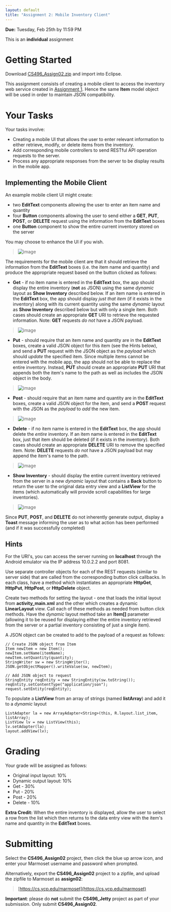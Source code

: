 ```yaml
---
layout: default
title: "Assignment 2: Mobile Inventory Client"
---
```


**Due:** Tuesday, Feb 25th by 11:59 PM

This is an **individual** assignment

Getting Started
===============

Download [CS496\_Assign02.zip](CS496_Assign02.zip) and import into Eclipse. 

This assignment consists of creating a mobile client to access the inventory web service created in [Assignment 1](assign01.html). Hence the same **Item** model object will be used in order to maintain JSON compatibility.

Your Tasks
==========

Your tasks involve:

-    Creating a mobile UI that allows the user to enter relevant information to either retrieve, modify, or delete items from the inventory.
-    Add corresponding mobile controllers to send RESTful API operation requests to the server.
-    Process any appropriate responses from the server to be display results in the mobile app.

Implementing the Mobile Client
------------------------------

An example mobile client UI might create:

-   two **EditText** components allowing the user to enter an item name and quantity
-   four **Button** components allowing the user to send either a **GET**, **PUT**, **POST**, or **DELETE** request using the information from the **EditText** boxes
-   one **Button** component to show the entire current inventory stored on the server

You may choose to enhance the UI if you wish.

> ![image](images/assign02/defaultLayout.png)

The requirements for the mobile client are that it should retrieve the information from the **EditText** boxes (i.e. the item name and quantity) and produce the appropriate request based on the button clicked as follows:

-   **Get** - if no item name is entered in the **EditText** box, the app should display the entire inventory (**not** as JSON) using the same *dynamic* layout as **Show Inventory** described below. If an item name is entered in the **EditText** box, the app should display *just that item* (if it exists in the inventory) along with its current quantity using the same *dynamic* layout as **Show Inventory** described below but with only a single item. Both cases should create an appropriate **GET** URI to retrieve the requested information. Note: **GET** requests *do not* have a JSON payload.

> ![image](images/assign02/getOutput.png)

-   **Put** - should require that an item name and quantity are in the **EditText** boxes, create a valid JSON object for this item (see the Hints below), and send a **PUT** request with the JSON object as the *payload* which should *update* the specified item. Since multiple items cannot be entered with the mobile app, the app should not be able to replace the entire inventory. Instead, **PUT** should create an appropriate **PUT** URI that appends both the item's name to the path as well as includes the JSON object in the body. 

> ![image](images/assign02/putOutput.png)

-   **Post** - should require that an item name and quantity are in the **EditText** boxes, create a valid JSON object for the item, and send a **POST** request with the JSON as the *payload* to *add* the new item.

> ![image](images/assign02/postOutput.png)

-   **Delete** - if no item name is entered in the **EditText** box, the app should delete the *entire* inventory. If an item name is entered in the **EditText** box, just that item should be deleted (if it exists in the inventory). Both cases should create an appropriate **DELETE** URI to remove the specified item. Note: **DELETE** requests *do not* have a JSON payload but may append the item's name to the path.

> ![image](images/assign02/deleteOutput.png)

-   **Show Inventory** - should display the entire current inventory retrieved from the server in a new *dynamic* layout that contains a **Back** button to return the user to the original data entry view and a **ListView** for the items (which automatically will provide scroll capabilities for large inventories).

> ![image](images/assign02/showInventoryOutput.png)

Since **PUT**, **POST**, and **DELETE** do not inherently generate output, display a **Toast** message informing the user as to what action has been performed (and if it was successfully completed)

Hints
-----

For the URI's, you can access the server running on **localhost** through the Android emulator via the IP address 10.0.2.2 and port 8081.

Use separate controller objects for each of the REST requests (similar to server side) that are called from the corresponding button click callbacks. In each class, have a method which instantiates an appropriate **HttpGet**, **HttpPut**, **HttpPost**, or **HttpDelete** object.

Create two methods for setting the layout - one that loads the initial layout from **activity_main.xml** and the other which creates a dynamic **LinearLayout** view. Call each of these methods as needed from button click methods. Have the *dynamic* layout method take an **Item[]** parameter (allowing it to be reused for displaying either the entire inventory retrieved from the server or a partial inventory consisting of just a single item).

A JSON object can be created to add to the payload of a request as follows:

	// Create JSON object from Item
	Item newItem = new Item();
	newItem.setName(itemName);
	newItem.setQuantity(quantity);
	StringWriter sw = new StringWriter();
	JSON.getObjectMapper().writeValue(sw, newItem);

	// Add JSON object to request
	StringEntity reqEntity = new StringEntity(sw.toString());
	reqEntity.setContentType("application/json");
	request.setEntity(reqEntity);

To populate a **ListView** from an array of strings (named **listArray**) and add it to a *dynamic* layout

	ListAdapter la = new ArrayAdapter<String>(this, R.layout.list_item, listArray);
	ListView lv = new ListView(this);
	lv.setAdapter(la);		
	layout.addView(lv);

Grading
=======

Your grade will be assigned as follows:

-   Original input layout: 10%
-   Dynamic output layout: 10%
-   Get - 30%
-   Put - 20%
-   Post - 20%
-   Delete - 10%

**Extra Credit:** When the entire inventory is displayed, allow the user to select a row from the list which then returns to the data entry view with the item's name and quantity in the **EditText** boxes.

Submitting
==========

Select the **CS496\_Assign02** project, then click the blue up arrow icon, and enter your Marmoset username and password when prompted.

Alternatively, export the **CS496\_Assign02** project to a zipfile, and upload the zipfile to Marmoset as **assign02**:

> [https://cs.ycp.edu/marmoset](https://cs.ycp.edu/marmoset)

<div class="callout">
<b>Important</b>: please do <b>not</b> submit the <b>CS496_Jetty</b> project as part of your submission.  Only submit <b>CS496_Assign02</b>.
</div>

<!-- vim:set wrap: ­-->
<!-- vim:set linebreak: -->
<!-- vim:set nolist: -->
